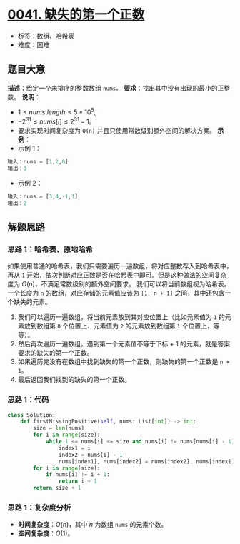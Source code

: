 # [0041. 缺失的第一个正数](https://leetcode.cn/problems/first-missing-positive/)
- 标签：数组、哈希表
- 难度：困难
## 题目大意
**描述**：给定一个未排序的整数数组 `nums`。
**要求**：找出其中没有出现的最小的正整数。
**说明**：
- $1 \le nums.length \le 5 * 10^5$。
- $-2^{31} \le nums[i] \le 2^{31} - 1$。
- 要求实现时间复杂度为 `O(n)` 并且只使用常数级别额外空间的解决方案。
**示例**：
- 示例 1：
```python
输入：nums = [1,2,0]
输出：3
```
- 示例 2：
```python
输入：nums = [3,4,-1,1]
输出：2
```
## 解题思路
### 思路 1：哈希表、原地哈希
如果使用普通的哈希表，我们只需要遍历一遍数组，将对应整数存入到哈希表中，再从 `1` 开始，依次判断对应正数是否在哈希表中即可。但是这种做法的空间复杂度为 $O(n)$，不满足常数级别的额外空间要求。
我们可以将当前数组视为哈希表。一个长度为 `n` 的数组，对应存储的元素值应该为 `[1, n + 1]` 之间，其中还包含一个缺失的元素。
1. 我们可以遍历一遍数组，将当前元素放到其对应位置上（比如元素值为 `1` 的元素放到数组第 `0` 个位置上、元素值为 `2` 的元素放到数组第 `1` 个位置上，等等）。
2. 然后再次遍历一遍数组。遇到第一个元素值不等于下标 + 1 的元素，就是答案要求的缺失的第一个正数。
3. 如果遍历完没有在数组中找到缺失的第一个正数，则缺失的第一个正数是 `n + 1`。
4. 最后返回我们找到的缺失的第一个正数。
### 思路 1：代码
```python
class Solution:
    def firstMissingPositive(self, nums: List[int]) -> int:
        size = len(nums)
        for i in range(size):
            while 1 <= nums[i] <= size and nums[i] != nums[nums[i] - 1]:
                index1 = i
                index2 = nums[i] - 1
                nums[index1], nums[index2] = nums[index2], nums[index1]
        for i in range(size):
            if nums[i] != i + 1:
                return i + 1
        return size + 1
```
### 思路 1：复杂度分析
- **时间复杂度**：$O(n)$，其中 $n$ 为数组 `nums` 的元素个数。
- **空间复杂度**：$O(1)$。
